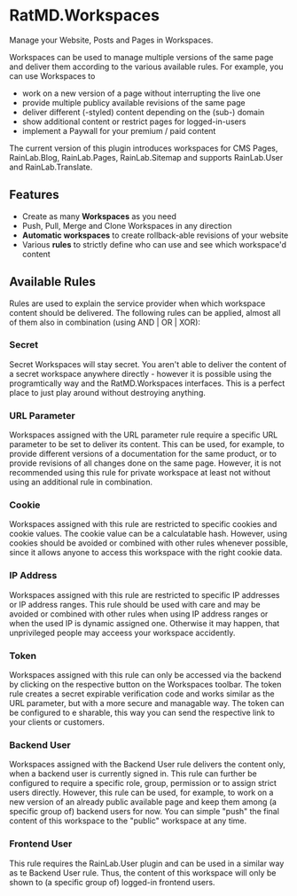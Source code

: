 RatMD.Workspaces
================
Manage your Website, Posts and Pages in Workspaces.

Workspaces can be used to manage multiple versions of the same page and deliver them according to the various available rules. For example, you can use Workspaces to

- work on a new version of a page without interrupting the live one
- provide multiple publicy available revisions of the same page
- deliver different (-styled) content depending on the (sub-) domain
- show additional content or restrict pages for logged-in-users
- implement a Paywall for your premium / paid content

The current version of this plugin introduces workspaces for CMS Pages, RainLab.Blog, RainLab.Pages, RainLab.Sitemap and supports RainLab.User and RainLab.Translate.


Features
--------
- Create as many **Workspaces** as you need
- Push, Pull, Merge and Clone Workspaces in any direction
- **Automatic workspaces** to create rollback-able revisions of your website
- Various **rules** to strictly define who can use and see which workspace'd content


Available Rules
---------------
Rules are used to explain the service provider when which workspace content should be delivered. The following rules can be applied, almost all of them also in combination (using AND | OR | XOR):

### Secret
Secret Workspaces will stay secret. You aren't able to deliver the content of a secret workspace anywhere directly - however it is possible using the programtically way and the RatMD.Workspaces interfaces. This is a perfect place to just play around without destroying anything.

### URL Parameter
Workspaces assigned with the URL parameter rule require a specific URL parameter to be set to deliver its content. This can be used, for example, to provide different versions of a documentation for the same product, or to provide revisions of all changes done on the same page. However, it is not recommended using this rule for private workspace at least not without using an additional rule in combination.

### Cookie
Workspaces assigned with this rule are restricted to specific cookies and cookie values. The cookie value can be a calculatable hash. However, using cookies should be avoided or combined with other rules whenever possible, since it allows anyone to access this workspace with the right cookie data.

### IP Address
Workspaces assigned with this rule are restricted to specific IP addresses or IP address ranges. This rule should be used with care and may be avoided or combined with other rules when using IP address ranges or when the used IP is dynamic assigned one. Otherwise it may happen, that unprivileged people may acceess your workspace accidently.

### Token
Workspaces assigned with this rule can only be accessed via the backend by clicking on the respective button on the Workspaces toolbar. The token rule creates a secret expirable verification code and works similar as the URL parameter, but with a more secure and managable way. The token can be configured to e sharable, this way you can send the respective link to your clients or customers.

### Backend User
Workspaces assigned with the Backend User rule delivers the content only, when a backend user is currently signed in. This rule can further be configured to require a specific role, group, permission or to assign strict users directly. However, this rule can be used, for example, to work on a new version of an already public available page and keep them among (a specific group of) backend users for now. You can simple "push" the final content of this workspace to the "public" workspace at any time.

### Frontend User
This rule requires the RainLab.User plugin and can be used in a similar way as te Backend User rule. Thus, the content of this workspace will only be shown to (a specific group of) logged-in frontend users.
